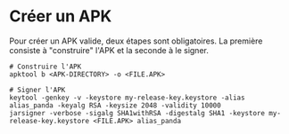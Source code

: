 # Créer un APK

Pour créer un APK valide, deux étapes sont obligatoires. La première consiste à "construire" l'APK et la seconde à le signer.

```
# Construire l'APK
apktool b <APK-DIRECTORY> -o <FILE.APK>

# Signer l'APK
keytool -genkey -v -keystore my-release-key.keystore -alias alias_panda -keyalg RSA -keysize 2048 -validity 10000
jarsigner -verbose -sigalg SHA1withRSA -digestalg SHA1 -keystore my-release-key.keystore <FILE.APK> alias_panda
```
